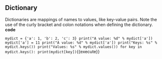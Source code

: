 ## Dictionary
Dictionaries are mappings of names to values, like key-value pairs. Note the use of the curly bracket and colon notations when defining the dictionary.
**code**

`mydict = {'a': 1, 'b': 2, 'c': 3}
print("A value: %d" % mydict['a'])
mydict['a'] = 11
print("A value: %d" % mydict['a'])
print("Keys: %s" % mydict.keys())
print("Values: %s" % mydict.values())
for key in mydict.keys():
print(mydict[key])`{{execute}}